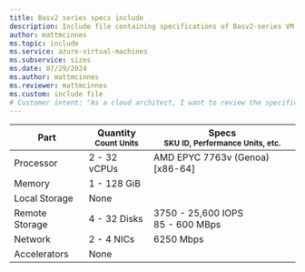 ```yaml
---
title: Basv2 series specs include
description: Include file containing specifications of Basv2-series VM sizes.
author: mattmcinnes
ms.topic: include
ms.service: azure-virtual-machines
ms.subservice: sizes
ms.date: 07/29/2024
ms.author: mattmcinnes
ms.reviewer: mattmcinnes
ms.custom: include file
# Customer intent: "As a cloud architect, I want to review the specifications of Basv2-series VMs, so that I can select the appropriate virtual machine sizes for my workloads based on performance and resource requirements."
---
```

| Part | Quantity <br><sup>Count Units | Specs <br><sup>SKU ID, Performance Units, etc.  |
|---|---|---|
| Processor      | 2 - 32 vCPUs       | AMD EPYC 7763v (Genoa) [x86-64]                               |
| Memory         | 1 - 128 GiB          |                                  |
| Local Storage  | None           |                                |
| Remote Storage | 4 - 32 Disks    | 3750 - 25,600 IOPS <br>85 - 600 MBps   |
| Network        | 2 - 4 NICs          | 6250 Mbps                          |
| Accelerators   | None              |                                   |

